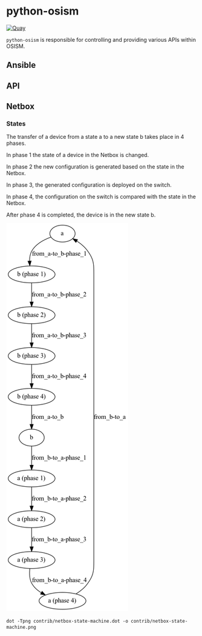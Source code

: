 # python-osism

[![Quay](https://img.shields.io/badge/Quay-osism%2Fosism-blue.svg)](https://quay.io/repository/osism/osism)

``python-osism`` is responsible for controlling and providing various APIs within OSISM.

## Ansible

## API

## Netbox

### States

The transfer of a device from a state a to a new state b takes place in 4 phases.

In phase 1 the state of a device in the Netbox is changed.

In phase 2 the new configuration is generated based on the state in the Netbox.

In phase 3, the generated configuration is deployed on the switch.

In phase 4, the configuration on the switch is compared with the state in the Netbox.

After phase 4 is completed, the device is in the new state b.

![Netbox state machine](./contrib/netbox-state-machine.png)

```
dot -Tpng contrib/netbox-state-machine.dot -o contrib/netbox-state-machine.png
```
